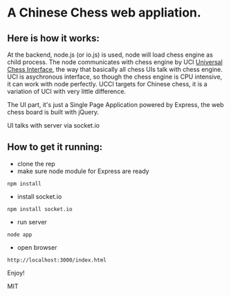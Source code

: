 # A Chinese Chess web appliation.  

## Here is how it works:

At the backend, node.js (or io.js) is used, node will load chess engine as child process. The node communicates with chess engine by UCI [Universal Chess Interface](http://en.wikipedia.org/wiki/Universal_Chess_Interface), the way that basically all chess UIs talk with chess engine. UCI is asychronous interface, so though the chess engine is CPU intensive, it can work with node perfectly. UCCI targets for Chinese chess, it is a variation of UCI with very little difference.  

The UI part, it's just a Single Page Application powered by Express, the web chess board is built with jQuery. 

UI talks with server via socket.io

## How to get it running:
- clone the rep
- make sure node module for Express are ready
````
npm install
````
- install socket.io
````
npm install socket.io
````
- run server
````
node app
````
- open browser
````
http://localhost:3000/index.html
````

Enjoy!

MIT


